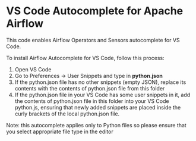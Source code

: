 # VS Code Autocomplete for Apache Airflow

This code enables Airflow Operators and Sensors autocomplete for VS Code. 

To install Airflow Autocomplete for VS Code, follow this process:
1. Open VS Code
2. Go to Preferences -> User Snippets and type in **python.json**
3. If the python.json file has no other snippets (empty JSON), replace its contents with the contents of python.json file from this folder
4. If the python.json file in your VS Code has some user snippets in it, add the contents of python.json file in this folder into your VS Code python.js, ensuring that newly added snippets are placed inside the curly brackets of the local python.json file. 

Note: this autocomplete applies only to Python files so please ensure that you select appropriate file type in the editor